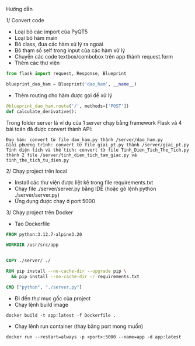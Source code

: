 Hướng dẫn

1/ Convert code

- Loại bỏ các import của PyQT5
- Loại bỏ hàm main
- Bỏ class, đưa các hàm xử lý ra ngoài
- Bỏ tham số self trong input của các hàm xử lý
- Chuyến các code textbox/combobox trên app thành request.form
- Thêm các thư viện 
```Python
from flask import request, Response, Blueprint

blueprint_dao_ham = Blueprint('dao_ham', __name__)
```
- Thêm routing cho hàm được gọi để xử lý
```Python
@blueprint_dao_ham.route('/', methods=['POST'])
def calculate_derivative():
```

Trong folder server là ví dụ của 1 server chạy bằng framework Flask và 4 bài toán đã được convert thành API:
        
    Đạo hàm: convert từ file dao_ham.py thành /server/dao_ham.py
    Giải phương trình: convert từ file giai_pt.py thành /server/giai_pt.py
    Tính diện tích và thể tích: convert từ file Tinh_Dien_Tich_The_Tich.py thành 2 file /server/tinh_dien_tich_tam_giac.py và tinh_the_tich_tu_dien.py

2/ Chạy project trên local
- Install các thư viện được liệt kê trong file requirements.txt
- Chạy file ./server/server.py bằng IDE (hoặc gõ lệnh python ./server/server.py)
- Ứng dụng được chạy ở port 5000

3/ Chạy project trên Docker

- Tạo Dockerfile

```Dockerfile
FROM python:3.12.7-alpine3.20

WORKDIR /usr/src/app


COPY ./server/ ./

RUN pip install --no-cache-dir --upgrade pip \
  && pip install --no-cache-dir -r requirements.txt

CMD ["python", "./server.py"]
```

- Đi đến thư mục gốc của project
- Chạy lệnh build image
```Terminal
docker build -t app:latest -f Dockerfile .
```
- Chạy lênh run container (thay <port> bằng port mong muốn)
```Terminal
docker run --restart=always -p <port>:5000 --name=app -d app:latest
```